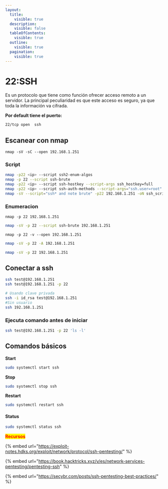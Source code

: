```yaml
---
layout:
  title:
    visible: true
  description:
    visible: false
  tableOfContents:
    visible: true
  outline:
    visible: true
  pagination:
    visible: true
---
```


# 22:SSH

Es un protocolo que tiene como función ofrecer acceso remoto a un servidor. La principal peculiaridad es que este acceso es seguro, ya que toda la información va cifrada.

**Por default tiene el puerto:**

```bash
22/tcp open  ssh 
```

## Escanear con nmap

```
nmap -sV -sC --open 192.168.1.251
```

### Script

```bash
nmap -p22 <ip> --script ssh2-enum-algos 
nmap -p 22 --script ssh-brute 
nmap -p22 <ip> --script ssh-hostkey --script-args ssh_hostkey=full 
nmap -p22 <ip> --script ssh-auth-methods --script-args="ssh.user=root" 
nmap -sV --script="ssh* and note brute" -p22 192.168.1.251 -oN ssh_script_scan.nmap
```

### Enumeracion

```
nmap -p 22 192.168.1.251
```

```bash
nmap -sV -p 22 --script ssh-brute 192.168.1.251
```

```
nmap -p 22 -v --open 192.168.1.251
```

```bash
nmap -sV -p 22 -A 192.168.1.251
```

```bash
nmap -sV -p 22 192.168.1.251
```

## Conectar a ssh

```bash
ssh test@192.168.1.251
ssh test@192.168.1.251 -p 22

# Usando clave privada
ssh -i id_rsa test@192.168.1.251
#Sin usuario
ssh 192.168.1.251
```

### **Ejecuta comando antes de iniciar**

```bash
ssh test@192.168.1.251 -p 22 'ls -l'
```

## **Comandos básicos**&#x20;

**Start**

```sh
sudo systemctl start ssh
```

**Stop**

```sh
sudo systemctl stop ssh
```

**Restart**

```sh
sudo systemctl restart ssh
```

#### Status <a href="#status" id="status"></a>

```sh
sudo systemctl status ssh
```



<mark style="color:red;">**Recursos**</mark>

{% embed url="https://exploit-notes.hdks.org/exploit/network/protocol/ssh-pentesting/" %}

{% embed url="https://book.hacktricks.xyz/v/es/network-services-pentesting/pentesting-ssh" %}

{% embed url="https://secybr.com/posts/ssh-pentesting-best-practices/" %}
